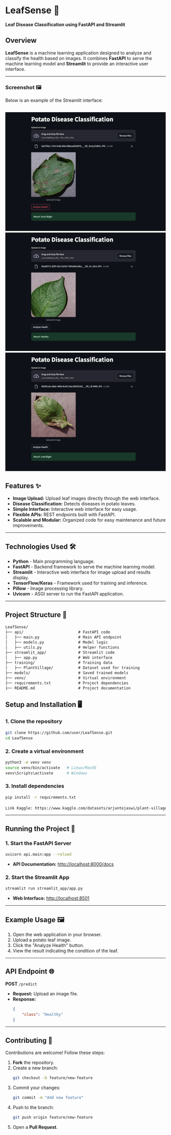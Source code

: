 # **LeafSense** 🌿  
**Leaf Disease Classification using FastAPI and Streamlit**  

## **Overview**  
**LeafSense** is a machine learning application designed to analyze and classify the health based on images. It combines **FastAPI** to serve the machine learning model and **Streamlit** to provide an interactive user interface.  

---
### **Screenshot** 🖼️  
Below is an example of the Streamlit interface:  

![Streamlit Interface](docs/screenshots/early-blight.png)
![Streamlit Interface](docs/screenshots/healthy.png)
![Streamlit Interface](docs/screenshots/late-blight.png)
---


## **Features** ✨  
- **Image Upload:** Upload leaf images directly through the web interface.  
- **Disease Classification:** Detects diseases in potato leaves.  
- **Simple Interface:** Interactive web interface for easy usage.  
- **Flexible APIs:** REST endpoints built with FastAPI.  
- **Scalable and Modular:** Organized code for easy maintenance and future improvements.  

---

## **Technologies Used** 🛠️  
- **Python** - Main programming language.  
- **FastAPI** - Backend framework to serve the machine learning model.  
- **Streamlit** - Interactive web interface for image upload and results display.  
- **TensorFlow/Keras** - Framework used for training and inference.  
- **Pillow** - Image processing library.  
- **Uvicorn** - ASGI server to run the FastAPI application.  

---

## **Project Structure** 📁  

```plaintext
LeafSense/
├── api/                        # FastAPI code
│   ├── main.py                 # Main API endpoint
│   ├── models.py               # Model logic
│   ├── utils.py                # Helper functions
├── streamlit_app/              # Streamlit code
│   ├── app.py                  # Web interface
├── training/                   # Training data
│   ├── PlantVillage/           # Dataset used for training
├── models/                     # Saved trained models
├── venv/                       # Virtual environment
├── requirements.txt            # Project dependencies
├── README.md                   # Project documentation
```

## **Setup and Installation** 🖥️  

### **1. Clone the repository**  
```bash
git clone https://github.com/user/LeafSense.git
cd LeafSense

```

### **2. Create a virtual environment**  
```bash
python3 -m venv venv
source venv/bin/activate   # Linux/MacOS
venv\Scripts\activate      # Windows
```

### **3. Install dependencies**  
```bash
pip install -r requirements.txt

Link Kaggle: https://www.kaggle.com/datasets/arjuntejaswi/plant-village
```

---

## **Running the Project** 🚀  

### **1. Start the FastAPI Server**  
```bash
uvicorn api.main:app --reload
```
- **API Documentation:** [http://localhost:8000/docs](http://localhost:8000/docs)  

### **2. Start the Streamlit App**  
```bash
streamlit run streamlit_app/app.py
```
- **Web Interface:** [http://localhost:8501](http://localhost:8501)  

---

## **Example Usage** 🖼️  
1. Open the web application in your browser.  
2. Upload a potato leaf image.  
3. Click the "Analyze Health" button.  
4. View the result indicating the condition of the leaf.  

---

## **API Endpoint** 🌐  

**POST** `/predict`  
- **Request:** Upload an image file.  
- **Response:**  
  ```json
  {
      "class": "Healthy"
  }
  ```

---

## **Contributing** 🤝  
Contributions are welcome! Follow these steps:  
1. **Fork** the repository.  
2. Create a new branch:  
   ```bash
   git checkout -b feature/new-feature
   ```
3. Commit your changes:  
   ```bash
   git commit -m "Add new feature"
   ```
4. Push to the branch:  
   ```bash
   git push origin feature/new-feature
   ```
5. Open a **Pull Request**.  

